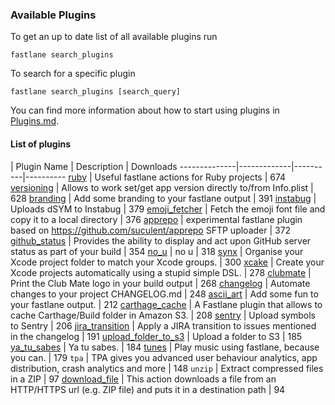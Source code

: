 ### Available Plugins

To get an up to date list of all available plugins run

```
fastlane search_plugins
```

To search for a specific plugin

```
fastlane search_plugins [search_query]
```

You can find more information about how to start using plugins in [Plugins.md](https://github.com/fastlane/fastlane/blob/master/fastlane/docs/Plugins.md).

#### List of plugins

| Plugin Name | Description | Downloads
--------------|-------------|----------|----------
[ruby](https://github.com/KrauseFx/fastlane-plugin-ruby) | Useful fastlane actions for Ruby projects | 674
[versioning](https://github.com/SiarheiFedartsou/fastlane-plugin-versioning) | Allows to work set/get app version directly to/from Info.plist | 628
[branding](https://github.com/snatchev/fastlane-branding-plugin) | Add some branding to your fastlane output | 391
[instabug](https://github.com/SiarheiFedartsou/fastlane-plugin-instabug) | Uploads dSYM to Instabug | 379
[emoji_fetcher](https://github.com/Themoji/ios/tree/master/fastlane-plugin-emoji_fetcher) | Fetch the emoji font file and copy it to a local directory | 376
[apprepo](https://github.com/suculent/fastlane-plugin-apprepo) | experimental fastlane plugin based on https://github.com/suculent/apprepo SFTP uploader | 372
[github_status](https://github.com/mfurtak/fastlane-plugin-github_status) | Provides the ability to display and act upon GitHub server status as part of your build | 354
[no_u](https://github.com/neonichu/fastlane-plugin-no_u) | no u | 318
[synx](https://github.com/afonsograca/fastlane-plugin-synx) | Organise your Xcode project folder to match your Xcode groups. | 300
[xcake](https://github.com/jcampbell05/xcake/) | Create your Xcode projects automatically using a stupid simple DSL. | 278
[clubmate](https://github.com/KrauseFx/fastlane-plugin-clubmate) | Print the Club Mate logo in your build output | 268
[changelog](https://github.com/pajapro/fastlane-plugin-changelog) | Automate changes to your project CHANGELOG.md | 248
[ascii_art](https://github.com/neonichu/fastlane-ascii-art) | Add some fun to your fastlane output. | 212
[carthage_cache](https://github.com/thii/fastlane-plugin-carthage_cache) | A Fastlane plugin that allows to cache Carthage/Build folder in Amazon S3. | 208
[sentry](https://github.com/getsentry/sentry-fastlane) | Upload symbols to Sentry | 206
[jira_transition](https://github.com/valeriomazzeo/fastlane-plugin-jira_transition) | Apply a JIRA transition to issues mentioned in the changelog | 191
[upload_folder_to_s3](https://github.com/teriiehina/fastlane-plugin-upload_folder_to_s3) | Upload a folder to S3 | 185
[ya_tu_sabes](https://github.com/neonichu/fastlane-plugin-ya_tu_sabes) | Ya tu sabes. | 184
[tunes](https://github.com/neonichu/fastlane-tunes) | Play music using fastlane, because you can. | 179
`tpa` | TPA gives you advanced user behaviour analytics, app distribution, crash analytics and more | 148
`unzip` | Extract compressed files in a ZIP | 97
[download_file](https://github.com/maxoly/fastlane-plugin-download_file) | This action downloads a file from an HTTP/HTTPS url (e.g. ZIP file) and puts it in a destination path | 94
